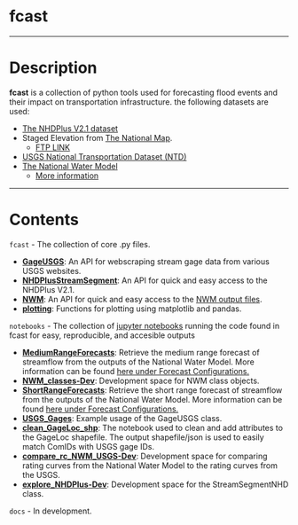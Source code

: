 # fcast

---

# Description
__fcast__ is a collection of python tools used for forecasting flood events and their impact on transportation infrastructure. the following datasets are used:
- [The NHDPlus V2.1 dataset](http://www.horizon-systems.com/NHDPlus/NHDPlusV2_home.php)
- Staged Elevation from [The National Map](https://www.usgs.gov/core-science-systems/national-geospatial-program/national-map). 
  - [FTP LINK](ftp://rockyftp.cr.usgs.gov/vdelivery/Datasets/Staged/Elevation/)
- [USGS National Transportation Dataset (NTD)](https://catalog.data.gov/dataset/usgs-national-transportation-dataset-ntd-downloadable-data-collectionde7d2)
- [The National Water Model](https://console.cloud.google.com/marketplace/details/noaa-public/national-water-model?filter=category:climate&id=2b3b4e1c-20ad-455c-89c5-7c09b82c7f98)
  - [More information](https://water.noaa.gov/about/nwm)
  
---
  
# Contents
`fcast` - The collection of core .py files.
 - [__GageUSGS__](fcast/GageUSGS.py): An API for webscraping stream gage data from various USGS websites.
 - [__NHDPlusStreamSegment__](fcast/NHDPlusStreamSegment.py): An API for quick and easy access to the NHDPlus V2.1.
 - [__NWM__](fcast/NWM.py): An API for quick and easy access to the [NWM output files](https://console.cloud.google.com/marketplace/details/noaa-public/national-water-model?filter=category:climate&id=2b3b4e1c-20ad-455c-89c5-7c09b82c7f98).
 - [__plotting__](fcast/plotting.py): Functions for plotting using matplotlib and pandas.
 
`notebooks` - The collection of [jupyter notebooks](https://jupyter.org/) running the code found in fcast for easy, reproducible, and accesible outputs
 - [__MediumRangeForecasts__](notebooks/MediumRangeForecasts.ipynb): Retrieve the medium range forecast of streamflow from the outputs of the National Water Model. More information can be found [here under Forecast Configurations.](https://water.noaa.gov/about/nwm)
 - [__NWM_classes-Dev__](notebooks/NWM_classes-Dev.ipynb): Development space for NWM class objects.
 - [__ShortRangeForecasts__](notebooks/ShortRangeForecasts.ipynb): Retrieve the short range forecast of streamflow from the outputs of the National Water Model. More information can be found [here under Forecast Configurations.](https://water.noaa.gov/about/nwm)
 - [__USGS_Gages__](notebooks/USGS_Gages.ipynb): Example usage of the GageUSGS class.
 - [__clean_GageLoc_shp__](notebooks/clean_GageLoc_shp.ipynb): The notebook used to clean and add attributes to the GageLoc shapefile. The output shapefile/json is used to easily match ComIDs with USGS gage IDs.
 - [__compare_rc_NWM_USGS-Dev__](notebooks/compare_rc_NWM_USGS-Dev.ipynb): Development space for comparing rating curves from the National Water Model to the rating curves from the USGS.
 - [__explore_NHDPlus-Dev__](notebooks/explore_NHDPlus-Dev.ipynb): Development space for the StreamSegmentNHD class.
 
`docs` - In development.